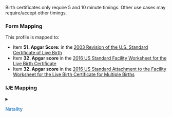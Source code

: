 Birth certificates only require 5 and 10 minute timings. Other use cases may require/accept other timings.

### Form Mapping
This profile is mapped to:
 * Item **51. Apgar Score:** in the [2003 Revision of the U.S. Standard Certificate of Live Birth](https://www.cdc.gov/nchs/data/dvs/birth11-03final-ACC.pdf)
 * Item **32. Apgar score** in the [2016 US Standard Facility Worksheet for the Live Birth Certificate](https://www.cdc.gov/nchs/data/dvs/facility-worksheet-2016-508.pdf)
 * Item **32. Apgar score** in the [2016 US Standard Attachment to the Facility Worksheet for the Live Birth Certificate for Multiple Births](https://www.cdc.gov/nchs/data/dvs/multiple-births-worksheet-2016.pdf)

### IJE Mapping

<style>
 .context-menu {cursor: context-menu; color: #438bca;}
 .context-menu:hover {opacity: 0.5;}
</style>
<details>

<summary>

<strong class='context-menu' > Natality </strong>

</summary>
<table class='grid'>
<thead>
  <tr>
    <th style='text-align: center'><strong>Use Case</strong></th>
    <th><strong>#</strong></th>
    <th><strong>Description</strong></th>
    <th><strong>IJE Name</strong></th>
    <th><strong>Field</strong></th>
    <th><strong>Type</strong></th>
    <th><strong>Value Set/Comments</strong></th>
  </tr>
</thead>
<tbody>
<tr>
  <td style='text-align: center'>Natality</td>
  <td>205</td>
  <td>Apgar Score at 5 Minutes</td>
  <td>APGAR5</td>
  <td>value, <br />code = 9274-2 (5 minute Apgar Score)</td>
  <td>integer</td>
  <td><a href='ValueSet-ValueSet-apgar-timing.html'>ApgarTimingVS</a></td>
</tr>
<tr>
  <td style='text-align: center'>Natality</td>
  <td>206</td>
  <td>Apgar Score at 10 Minutes</td>
  <td>APGAR10</td>
  <td>value, <br />code = 9271-8 (10 minute Apgar Score)</td>
  <td>integer</td>
  <td><a href='ValueSet-ValueSet-apgar-timing.html'>ApgarTimingVS</a></td>
</tr>

</tbody>
</table>

</details>
<p></p>

